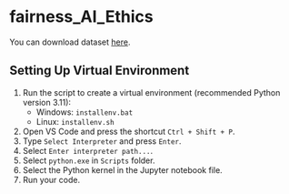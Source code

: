# fairness_AI_Ethics
You can download dataset [here](https://www.kaggle.com/competitions/home-credit-default-risk/data?fbclid=IwY2xjawIvygFleHRuA2FlbQIxMAABHfo7N250EcfXJAs4qYly7t93Vb1LmtEYS1O_UMGsdsVCqz6Y6joTTMaV9A_aem_oaaou5kTP9XlYiBAZb-dyQ).
## Setting Up Virtual Environment

1. Run the script to create a virtual environment (recommended Python version 3.11):
    - Windows: `installenv.bat`
    - Linux: `installenv.sh`
2. Open VS Code and press the shortcut `Ctrl + Shift + P`.
3. Type `Select Interpreter` and press `Enter`.
4. Select `Enter interpreter path...`.
5. Select `python.exe` in `Scripts` folder.
6. Select the Python kernel in the Jupyter notebook file.
7. Run your code.